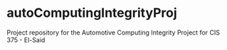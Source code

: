 # autoComputingIntegrityProj
Project repository for the Automotive Computing Integrity Project for CIS 375 - El-Said
